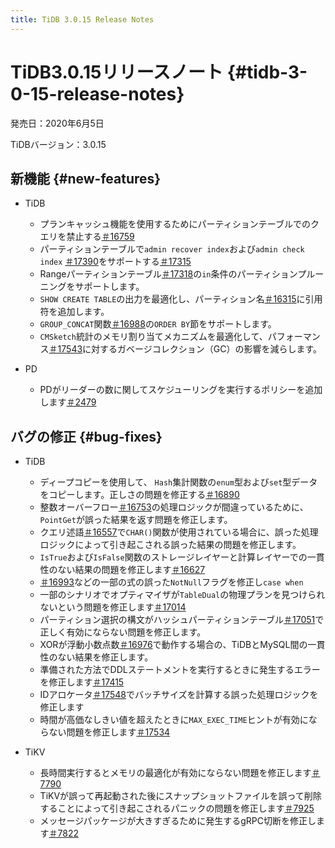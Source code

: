 ```yaml
---
title: TiDB 3.0.15 Release Notes
---
```


# TiDB3.0.15リリースノート {#tidb-3-0-15-release-notes}

発売日：2020年6月5日

TiDBバージョン：3.0.15

## 新機能 {#new-features}

-   TiDB

    -   プランキャッシュ機能を使用するためにパーティションテーブルでのクエリを禁止する[＃16759](https://github.com/pingcap/tidb/pull/16759)
    -   パーティションテーブルで`admin recover index`および`admin check index` [＃17390](https://github.com/pingcap/tidb/pull/17390)をサポートする[＃17315](https://github.com/pingcap/tidb/pull/17315)
    -   Rangeパーティションテーブル[＃17318](https://github.com/pingcap/tidb/pull/17318)の`in`条件のパーティションプルーニングをサポートします。
    -   `SHOW CREATE TABLE`の出力を最適化し、パーティション名[＃16315](https://github.com/pingcap/tidb/pull/16315)に引用符を追加します。
    -   `GROUP_CONCAT`関数[＃16988](https://github.com/pingcap/tidb/pull/16988)の`ORDER BY`節をサポートします。
    -   `CMSketch`統計のメモリ割り当てメカニズムを最適化して、パフォーマンス[＃17543](https://github.com/pingcap/tidb/pull/17543)に対するガベージコレクション（GC）の影響を減らします。

-   PD

    -   PDがリーダーの数に関してスケジューリングを実行するポリシーを追加します[＃2479](https://github.com/pingcap/pd/pull/2479)

## バグの修正 {#bug-fixes}

-   TiDB

    -   ディープコピーを使用して、 `Hash`集計関数の`enum`型および`set`型データをコピーします。正しさの問題を修正する[＃16890](https://github.com/pingcap/tidb/pull/16890)
    -   整数オーバーフロー[＃16753](https://github.com/pingcap/tidb/pull/16753)の処理ロジックが間違っているために、 `PointGet`が誤った結果を返す問題を修正します。
    -   クエリ述語[＃16557](https://github.com/pingcap/tidb/pull/16557)で`CHAR()`関数が使用されている場合に、誤った処理ロジックによって引き起こされる誤った結果の問題を修正します。
    -   `IsTrue`および`IsFalse`関数のストレージレイヤーと計算レイヤーでの一貫性のない結果の問題を修正します[＃16627](https://github.com/pingcap/tidb/pull/16627)
    -   [＃16993](https://github.com/pingcap/tidb/pull/16993)などの一部の式の誤った`NotNull`フラグを修正し`case when`
    -   一部のシナリオでオプティマイザが`TableDual`の物理プランを見つけられないという問題を修正します[＃17014](https://github.com/pingcap/tidb/pull/17014)
    -   パーティション選択の構文がハッシュパーティションテーブル[＃17051](https://github.com/pingcap/tidb/pull/17051)で正しく有効にならない問題を修正します。
    -   XORが浮動小数点数[＃16976](https://github.com/pingcap/tidb/pull/16976)で動作する場合の、TiDBとMySQL間の一貫性のない結果を修正します。
    -   準備された方法でDDLステートメントを実行するときに発生するエラーを修正します[＃17415](https://github.com/pingcap/tidb/pull/17415)
    -   IDアロケータ[＃17548](https://github.com/pingcap/tidb/pull/17548)でバッチサイズを計算する誤った処理ロジックを修正します
    -   時間が高価なしきい値を超えたときに`MAX_EXEC_TIME`ヒントが有効にならない問題を修正します[＃17534](https://github.com/pingcap/tidb/pull/17534)

-   TiKV

    -   長時間実行するとメモリの最適化が有効にならない問題を修正します[＃7790](https://github.com/tikv/tikv/pull/7790)
    -   TiKVが誤って再起動された後にスナップショットファイルを誤って削除することによって引き起こされるパニックの問題を修正します[＃7925](https://github.com/tikv/tikv/pull/7925)
    -   メッセージパッケージが大きすぎるために発生するgRPC切断を修正します[＃7822](https://github.com/tikv/tikv/pull/7822)

